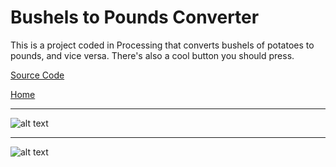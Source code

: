 # Bushels to Pounds Converter

This is a project coded in Processing that converts bushels of potatoes to pounds, and vice versa.  There's also a cool button you should press.


[Source Code](https://github.com/bcinbis/portfolio2018/blob/master/Java/Bushels-Pounds%20Converter/SourceCode.pde)

[Home](https://bcinbis.github.io/portfolio2018/)

---

![alt text](https://bcinbis.github.io/portfolio2018/Images/Converter1.png)

---

![alt text](https://bcinbis.github.io/portfolio2018/Images/Converter2.png)

